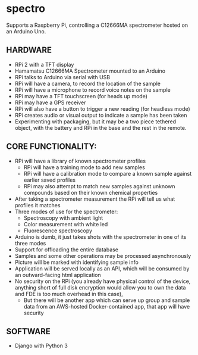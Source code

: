 # spectro

Supports a Raspberry Pi, controlling a C12666MA spectrometer hosted on an Arduino Uno.

## HARDWARE
- RPi 2 with a TFT display 
- Hamamatsu C12666MA Spectrometer mounted to an Arduino
- RPi talks to Arduino via serial with USB
- RPi will have a camera, to record the location of the sample
- RPi will have a microphone to record voice notes on the sample
- RPi may have a TFT touchscreen (for heads up mode)
- RPi may have a GPS receiver
- RPi will also have a button to trigger a new reading (for headless mode)
- RPi creates audio or visual output to indicate a sample has been taken
- Experimenting with packaging, but it may be a two piece tethered object, with the battery and RPi in the base and the rest in the remote.

## CORE FUNCTIONALITY:
- RPi will have a library of known spectrometer profiles
  - RPi will have a training mode to add new samples
  - RPi will have a calibration mode to compare a known sample against earlier saved profiles
  - RPi may also attempt to match new samples against unknown compounds based on their known chemical properties
- After taking a spectrometer measurement the RPi will tell us what profiles it matches
- Three modes of use for the spectrometer:
  - Spectroscopy with ambient light
  - Color measurement with white led
  - Fluorescence spectroscopy
- Arduino is dumb, it just takes shots with the spectrometer in one of its three modes
- Support for offloading the entire database 
- Samples and some other operations may be processed asynchronously 
- Picture will be marked with identifying sample info
- Application will be served locally as an API, which will be consumed by an outward-facing html application
- No security on the RPi (you already have physical control of the device, anything short of full disk encryption would allow you to own the data and FDE is too much overhead in this case), 
  - But there will be another app which can serve up group and sample data from an AWS-hosted Docker-contained app, that app will have security

## SOFTWARE
- Django with Python 3 
